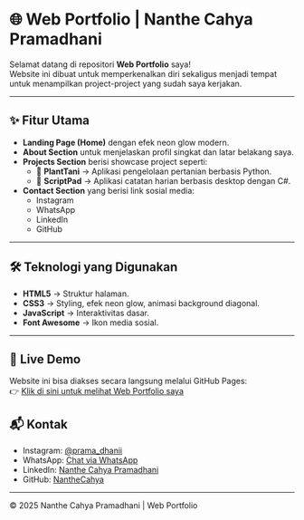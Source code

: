 # 🌐 Web Portfolio | Nanthe Cahya Pramadhani

Selamat datang di repositori **Web Portfolio** saya!  
Website ini dibuat untuk memperkenalkan diri sekaligus menjadi tempat untuk menampilkan project-project yang sudah saya kerjakan.

---

## ✨ Fitur Utama
- **Landing Page (Home)** dengan efek neon glow modern.
- **About Section** untuk menjelaskan profil singkat dan latar belakang saya.
- **Projects Section** berisi showcase project seperti:
  - 🌱 **PlantTani** → Aplikasi pengelolaan pertanian berbasis Python.
  - 📒 **ScriptPad** → Aplikasi catatan harian berbasis desktop dengan C#.
- **Contact Section** yang berisi link sosial media:
  - Instagram  
  - WhatsApp  
  - LinkedIn  
  - GitHub  

---

## 🛠️ Teknologi yang Digunakan
- **HTML5** → Struktur halaman.
- **CSS3** → Styling, efek neon glow, animasi background diagonal.
- **JavaScript** → Interaktivitas dasar.
- **Font Awesome** → Ikon media sosial.

---

## 🚀 Live Demo
Website ini bisa diakses secara langsung melalui GitHub Pages:  
👉 [Klik di sini untuk melihat Web Portfolio saya](https://github.com/NantheCahya/Web-Portofolio-Nanthe)



## 📬 Kontak
- Instagram: [@prama_dhanii](https://www.instagram.com/prama_dhanii?igsh=cnBrdnJuZzIzYzNk)  
- WhatsApp: [Chat via WhatsApp](https://wa.me/6285707106385)  
- LinkedIn: [Nanthe Cahya Pramadhani](https://www.linkedin.com/in/nanthe-cahya-pramadhani-a2a8bb317)  
- GitHub: [NantheCahya](https://github.com/NantheCahya)

---

© 2025 Nanthe Cahya Pramadhani | Web Portfolio


